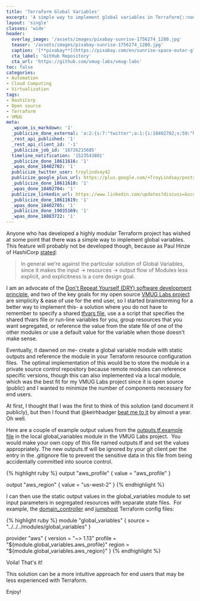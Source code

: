 ```yaml
---
title: 'Terraform Global Variables'
excerpt: 'A simple way to implement global variables in Terraform{::nomarkdown}<br><br><strong>VMUG-Labs</strong> (example project)<br><br><iframe style="display: inline-block;" src="https://ghbtns.com/github-btn.html?user=vmug-labs&repo=vmug-labs&type=star&count=true&size=large" frameborder="0" scrolling="0" width="160px" height="30px"></iframe> <iframe style="display: inline-block;" src="https://ghbtns.com/github-btn.html?user=vmug-labs&repo=vmug-labs&type=fork&count=true&size=large" frameborder="0" scrolling="0" width="158px" height="30px"></iframe>{:/nomarkdown}'
layout: 'single'
classes: 'wide'
header:
  overlay_image: '/assets/images/pixabay-sunrise-1756274_1280.jpg'
  teaser: '/assets/images/pixabay-sunrise-1756274_1280.jpg'
  caption: '[**pixabay**](https://pixabay.com/en/sunrise-space-outer-globe-world-1756274/)'
  cta_label: 'GitHub Repository'
  cta_url: 'https://github.com/vmug-labs/vmug-labs'
toc: false
categories:
- Automation
- Cloud Computing
- Virtualization
tags:
- HashiCorp
- Open source
- Terraform
- VMUG
meta:
  _wpcom_is_markdown: '1'
  _publicize_done_external: 'a:2:{s:7:"twitter";a:1:{i:18402702;s:59:"https://twitter.com/troylindsay42/status/984440174124953600";}s:8:"facebook";a:1:{i:18883722;s:38:"https://facebook.com/10155592459651314";}}'
  _rest_api_published: '1'
  _rest_api_client_id: '-1'
  _publicize_job_id: '16726215685'
  timeline_notification: '1523543801'
  _publicize_done_18611616: '1'
  _wpas_done_18402702: '1'
  publicize_twitter_user: troylindsay42
  publicize_google_plus_url: https://plus.google.com/+TroyLindsay/posts/UPv7PQhPsrW
  _publicize_done_18611618: '1'
  _wpas_done_18402704: '1'
  publicize_linkedin_url: https://www.linkedin.com/updates?discuss=&scope=19360941&stype=M&topic=6390205878632542208&type=U&a=-pZo
  _publicize_done_18611619: '1'
  _wpas_done_18402705: '1'
  _publicize_done_19035169: '1'
  _wpas_done_18883722: '1'
---
```

Anyone who has developed a highly modular Terraform project has wished at some point that there was a simple way to implement global variables.  This feature will probably not be developed though, because as Paul Hinze of HashiCorp [stated][Terraform issue 5480]:

> In general we're against the particular solution of Global Variables, since it makes the input -> resources -> output flow of Modules less explicit, and explicitness is a core design goal.

I am an advocate of the [Don't Repeat Yourself (DRY) software development principle][DRY], and two of the key goals for my open source [VMUG Labs project][VMUG-Labs repo] are simplicity & ease of use for the end user, so I started brainstorming for a better way to implement this- a solution where you do not have to remember to specify a shared [tfvars file][Terraform variables], use a a script that specifies the shared tfvars file or run-line variables for you, group resources that you want segregated, or reference the value from the state file of one of the other modules or use a default value for the variable when those doesn't make sense.

Eventually, it dawned on me- create a global variable module with static outputs and reference the module in your Terraform resource configuration files.  The optimal implementation of this would be to store the module in a private source control repository because remote modules can reference specific versions, though this can also implemented via a local module, which was the best fit for my VMUG Labs project since it is open source (public) and I wanted to minimize the number of components necessary for end users.

At first, I thought that I was the first to think of this solution (and document it publicly), but then I found that @keirhbadger [beat me to it][Terraform issue 5480] by almost a year.  Oh well.

Here are a couple of example output values from the [outputs.tf.example file][VMUG-Labs outputs.tf.example] in the local global_variables module in the VMUG Labs project.  You would make your own copy of this file named outputs.tf and set the values appropriately.  The new outputs.tf will be ignored by your git client per the entry in the .gitignore file to prevent the sensitive data in this file from being accidentally committed into source control.

<!-- hcl is not supported by rouge or pygments at this time -->
{% highlight ruby %}
output "aws_profile" {
  value = "aws_profile"
}

output "aws_region" {
  value = "us-west-2"
}
{% endhighlight %}

I can then use the static output values in the global_variables module to set input parameters in segregated resources with separate state files.  For example, the [domain_controller][VMUG-Labs domain_controller] and [jumphost][VMUG-Labs jumphost] Terraform config files:

<!-- hcl is not supported by rouge or pygments at this time -->
{% highlight ruby %}
module "global_variables" {
  source = "../../../modules/global_variables"
}

provider "aws" {
  version = "~> 1.13"
  profile = "${module.global_variables.aws_profile}"
  region = "${module.global_variables.aws_region}"
}
{% endhighlight %}

Voila!  That's it!

This solution can be a more intuitive approach for end users that may be less experienced with Terraform.

Enjoy!

[Terraform issue 5480]: https://github.com/hashicorp/terraform/issues/5480
[DRY]: https://en.wikipedia.org/wiki/Don%27t_repeat_yourself
[VMUG-Labs repo]: https://github.com/vmug-labs/vmug-labs
[Terraform variables]: https://www.terraform.io/intro/getting-started/variables.html
[VMUG-Labs outputs.tf.example]: https://github.com/vmug-labs/vmug-labs/blob/master/modules/global_variables/outputs.tf.example
[VMUG-Labs domain_controller]: https://github.com/vmug-labs/vmug-labs/blob/master/live/global/domain_controller/main.tf
[VMUG-Labs jumphost]: https://github.com/vmug-labs/vmug-labs/blob/master/live/global/jumphost/main.tf
